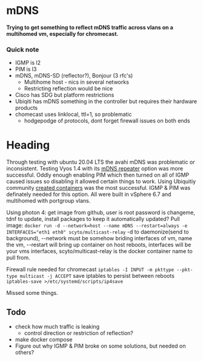 # mDNS
<b>Trying to get something to reflect mDNS traffic across vlans on a multihomed vm, especially for chromecast.</b>

### Quick note
* IGMP is l2
* PIM is l3
* mDNS, mDNS-SD (reflector?), Bonjour (3 rfc's)
    * Multihome host - nics in several networks
    * Restricting reflection would be nice
* Cisco has SDG but platform restrictions
* Ubiqiti has mDNS something in the controller but requires their hardware products
* chomecast uses linklocal, ttl=1, so problematic
    * hodgepodge of protocols, dont forget firewall issues on both ends

# Heading
Through testing with ubuntu 20.04 LTS the avahi mDNS was problematic or inconsistent. Testing Vyos 1.4 with its [mDNS repeater](https://docs.vyos.io/en/latest/configuration/service/mdns.html) option was more successful. Oddly enough enabling PIM which then turned on all of IGMP caused issues so disabling it allowed certain things to work. Using Ubiquitiy community [created containers](https://github.com/scyto/multicast-relay) was the most successful. IGMP & PIM was definately needed for this option. All were built in vSphere 6.7 and multihomed with portgroup vlans.

Using photon 4: get image from github, user is root password is changeme, tdnf to update, install packages to keep it automatically updated? Pull image:
`docker run -d --network=host --name mDNS --restart=always -e INTERFACES="eth1 eth0" scyto/multicast-relay`
-d to daemonize(send to background), --network must be somehow briding interfaces of vm, name the vm, --restart will bring up container on host reboots, interfaces will be your vms interfaces, scyto/multicast-relay is the docker container name to pull from.

Firewall rule needed for chromecast
`iptables -I INPUT -m pkttype --pkt-type multicast -j ACCEPT`
save iptables to persist between reboots
`iptables-save >/etc/systemd/scripts/ip4save`

Missed some things.

## Todo
* check how much traffic is leaking
    * control direction or restriction of reflection?
* make docker compose
* Figure out why IGMP & PIM broke on some solutions, but needed on others?